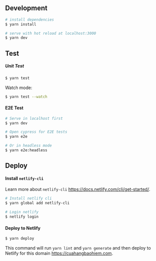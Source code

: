 ## Development

```bash
# install dependencies
$ yarn install

# serve with hot reload at localhost:3000
$ yarn dev
```

## Test

##### Unit Test

```bash
$ yarn test
```

Watch mode:

```bash
$ yarn test --watch
```

#### E2E Test

```bash
# Serve in localhost first
$ yarn dev

# Open cypress for E2E tests
$ yarn e2e

# Or in headless mode
$ yarn e2e:headless
```

## Deploy

#### Install `netlify-cli`

Learn more about `netlify-cli` https://docs.netlify.com/cli/get-started/.

```bash
# Install netlify cli
$ yarn global add netlify-cli

# Login netlify
$ netlify login
```

#### Deploy to Netlify

```bash
$ yarn deploy
```

This command will run `yarn lint` and `yarn generate` and then deploy to Netlify for this domain https://cuahangbaohiem.com.

